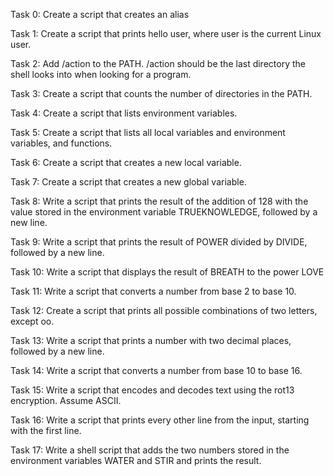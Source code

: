 Task 0: Create a script that creates an alias

Task 1: Create a script that prints hello user, where user is the current Linux user.

Task 2: Add /action to the PATH. /action should be the last directory the shell looks into when looking for a program.

Task 3: Create a script that counts the number of directories in the PATH.

Task 4: Create a script that lists environment variables.

Task 5: Create a script that lists all local variables and environment variables, and functions.

Task 6: Create a script that creates a new local variable.

Task 7: Create a script that creates a new global variable.

Task 8: Write a script that prints the result of the addition of 128 with the value stored in the environment variable TRUEKNOWLEDGE, followed by a new line.

Task 9: Write a script that prints the result of POWER divided by DIVIDE, followed by a new line.

Task 10: Write a script that displays the result of BREATH to the power LOVE

Task 11: Write a script that converts a number from base 2 to base 10.

Task 12: Create a script that prints all possible combinations of two letters, except oo.

Task 13: Write a script that prints a number with two decimal places, followed by a new line.

Task 14: Write a script that converts a number from base 10 to base 16.

Task 15: Write a script that encodes and decodes text using the rot13 encryption. Assume ASCII.

Task 16: Write a script that prints every other line from the input, starting with the first line.

Task 17: Write a shell script that adds the two numbers stored in the environment variables WATER and STIR and prints the result.

